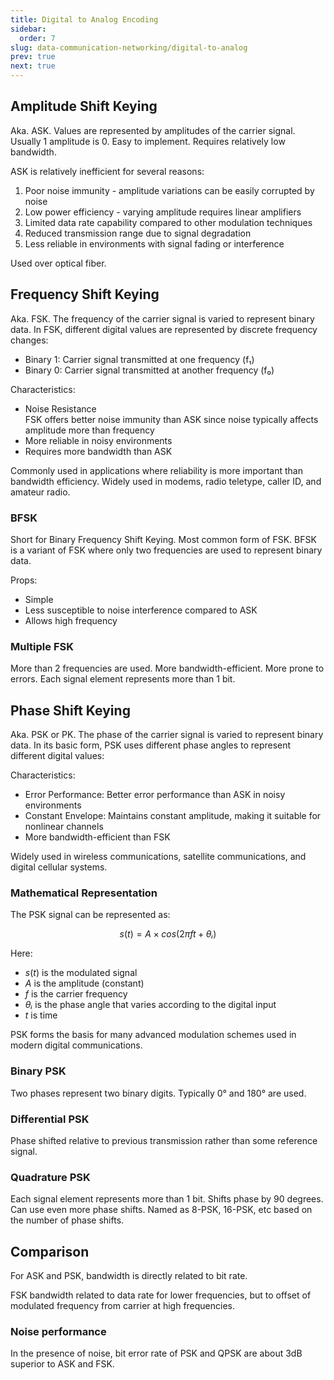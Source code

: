 ```yaml
---
title: Digital to Analog Encoding
sidebar:
  order: 7
slug: data-communication-networking/digital-to-analog
prev: true
next: true
---
```


## Amplitude Shift Keying

Aka. ASK. Values are represented by amplitudes of the carrier signal. Usually 1 amplitude is 0. Easy to implement. Requires relatively low bandwidth.

ASK is relatively inefficient for several reasons:

1. Poor noise immunity - amplitude variations can be easily corrupted by noise
2. Low power efficiency - varying amplitude requires linear amplifiers
3. Limited data rate capability compared to other modulation techniques
4. Reduced transmission range due to signal degradation
5. Less reliable in environments with signal fading or interference

Used over optical fiber.

## Frequency Shift Keying

Aka. FSK. The frequency of the carrier signal is varied to represent binary data. In FSK, different digital values are represented by discrete frequency changes:

- Binary 1: Carrier signal transmitted at one frequency (f₁)
- Binary 0: Carrier signal transmitted at another frequency (f₀)

Characteristics:

- Noise Resistance   
  FSK offers better noise immunity than ASK since noise typically affects amplitude more than frequency
- More reliable in noisy environments
- Requires more bandwidth than ASK

Commonly used in applications where reliability is more important than bandwidth efficiency.
Widely used in modems, radio teletype, caller ID, and amateur radio.

### BFSK

Short for Binary Frequency Shift Keying. Most common form of FSK. BFSK is a variant of FSK where only two frequencies are used to represent binary data.

Props:
- Simple
- Less susceptible to noise interference compared to ASK
- Allows high frequency 

### Multiple FSK

More than 2 frequencies are used. More bandwidth-efficient. More prone to errors. Each signal element represents more than 1 bit.

## Phase Shift Keying

Aka. PSK or PK. The phase of the carrier signal is varied to represent binary data. In its basic form, PSK uses different phase angles to represent different digital values:

Characteristics:

- Error Performance: Better error performance than ASK in noisy environments
- Constant Envelope: Maintains constant amplitude, making it suitable for nonlinear channels
- More bandwidth-efficient than FSK

Widely used in wireless communications, satellite communications, and digital cellular systems.

### Mathematical Representation

The PSK signal can be represented as:

```math
s(t) = A × cos(2πft + θᵢ)
```

Here:
- $s(t)$ is the modulated signal
- $A$ is the amplitude (constant)
- $f$ is the carrier frequency
- $θᵢ$ is the phase angle that varies according to the digital input
- $t$ is time

PSK forms the basis for many advanced modulation schemes used in modern digital communications.

### Binary PSK

Two phases represent two binary digits. Typically 0° and 180° are used.

### Differential PSK

Phase shifted relative to previous transmission rather than some reference signal.

### Quadrature PSK

Each signal element represents more than 1 bit. Shifts phase by 90 degrees. Can use even more phase shifts. Named as 8-PSK, 16-PSK, etc based on the number of phase shifts.


## Comparison

For ASK and PSK, bandwidth is directly related to bit rate.

FSK bandwidth related to data rate for lower frequencies, but to offset of modulated frequency from carrier at high frequencies.

### Noise performance

In the presence of noise, bit error rate of PSK and QPSK are about 3dB superior to ASK and FSK.
